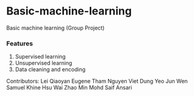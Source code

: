 # Basic-machine-learning
Basic machine learning (Group Project)

### Features
1. Supervised learning
2. Unsupervised learning
3. Data cleaning and encoding

Contributors:
Lei Qiaoyan
Eugene Tham
Nguyen Viet Dung
Yeo Jun Wen Samuel
Khine Hsu Wai
Zhao Min
Mohd Saif Ansari
